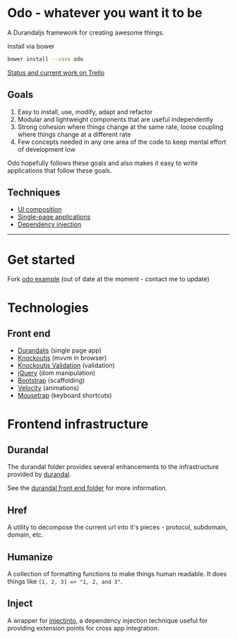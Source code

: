 # Odo - whatever you want it to be
A Durandaljs framework for creating awesome things.

Install via bower

```zsh
bower install --save odo
```

[Status and current work on Trello](https://trello.com/board/odo/4f7b3e995aa70d786202e667)

## Goals
1. Easy to install, use, modify, adapt and refactor
2. Modular and lightweight components that are useful independently
3. Strong cohesion where things change at the same rate, loose coupling where things change at a different rate
4. Few concepts needed in any one area of the code to keep mental effort of development low

Odo hopefully follows these goals and also makes it easy to write applications that follow these goals.

## Techniques
- [UI composition](http://www.udidahan.com/2012/06/23/ui-composition-techniques-for-correct-service-boundaries/)
- [Single-page applications](http://www.johnpapa.net/spa/)
- [Dependency injection](http://martinfowler.com/articles/injection.html)

---

# Get started
Fork [odo example](https://github.com/tcoats/odo-example) (out of date at the moment - contact me to update)

# Technologies
## Front end
- [Durandaljs](http://durandaljs.com/) (single page app)
- [Knockoutjs](http://knockoutjs.com/) (mvvm in browser)
- [Knockoutjs Validation](https://github.com/Knockout-Contrib/Knockout-Validation) (validation)
- [jQuery](http://jquery.com/) (dom manipulation)
- [Bootstrap](http://getbootstrap.com/) (scaffolding)
- [Velocity](http://velocityjs.org/) (animations)
- [Mousetrap](http://craig.is/killing/mice) (keyboard shortcuts)

# Frontend infrastructure
## Durandal
The durandal folder provides several enhancements to the infrastructure provided by [durandal](http://durandaljs.com/).

See the [durandal front end folder](https://github.com/tcoats/odo/tree/master/public/durandal) for more information.

## Href
A utility to decompose the current url into it's pieces - protocol, subdomain, domain, etc.

## Humanize
A collection of formatting functions to make things human readable. It does things like `[1, 2, 3] => "1, 2, and 3"`.

## Inject
A wrapper for [injectinto](https://github.com/tcoats/injectinto), a dependency injection technique useful for providing extension points for cross app integration.



